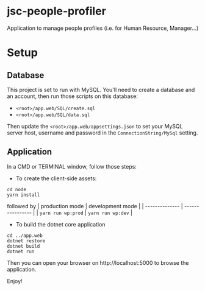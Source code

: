# jsc-people-profiler
Application to manage people profiles (i.e. for Human Resource, Manager...)

# Setup

## Database

This project is set to run with MySQL. You'll need to create a database and an account, then run those scripts on this database:
- `<root>/app.web/SQL/create.sql`
- `<root>/app.web/SQL/data.sql`

Then update the `<root>/app.web/appsettings.json` to set your MySQL server host, username and password in the `ConnectionString/MySql` setting.

## Application

In a CMD or TERMINAL window, follow those steps:
- To create the client-side assets:
```
cd node
yarn install
```
followed by
| production mode | development mode |
|  -------------- | ---------------- |
| `yarn run wp:prod` | `yarn run wp:dev` |


- To build the dotnet core application
```
cd ../app.web
dotnet restore
dotnet build
dotnet run
```

Then you can open your browser on http://localhost:5000 to browse the application.

Enjoy!
